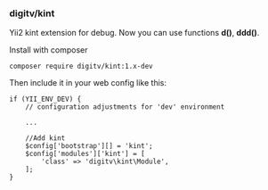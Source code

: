 ### digitv/kint
Yii2 kint extension for debug. Now you can use functions **d()**, **ddd()**.

Install with composer

```
composer require digitv/kint:1.x-dev
```

Then include it in your web config like this:

```
if (YII_ENV_DEV) {
    // configuration adjustments for 'dev' environment
    
    ...

    //Add kint
    $config['bootstrap'][] = 'kint';
    $config['modules']['kint'] = [
        'class' => 'digitv\kint\Module',
    ];
}
```
